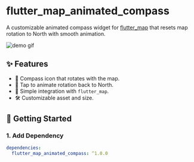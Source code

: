 # flutter_map_animated_compass

A customizable animated compass widget for [flutter_map](https://pub.dev/packages/flutter_map) that resets map rotation to North with smooth animation.

![demo gif](https://your-gif-or-screenshot-url.com) <!-- İstersen GIF ya da görsel linki ekle -->

## ✨ Features

- 📍 Compass icon that rotates with the map.
- 🔄 Tap to animate rotation back to North.
- 🧩 Simple integration with `flutter_map`.
- 🛠️ Customizable asset and size.

## 🚀 Getting Started

### 1. Add Dependency

```yaml
dependencies:
  flutter_map_animated_compass: ^1.0.0
